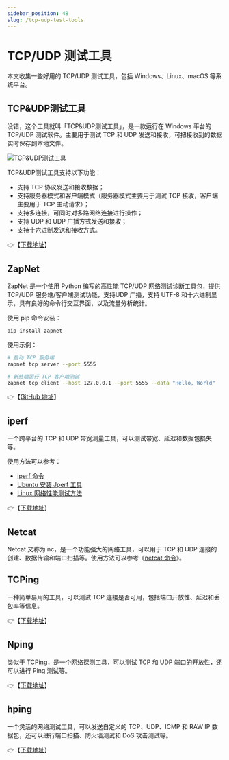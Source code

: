 ```yaml
---
sidebar_position: 48
slug: /tcp-udp-test-tools
---
```


# TCP/UDP 测试工具

本文收集一些好用的 TCP/UDP 测试工具，包括 Windows、Linux、macOS 等系统平台。



## TCP&UDP测试工具

没错，这个工具就叫「TCP&UDP测试工具」，是一款运行在 Windows 平台的 TCP/UDP 测试软件。主要用于测试 TCP 和 UDP 发送和接收，可把接收到的数据实时保存到本地文件。

![TCP&UDP测试工具](https://static.getiot.tech/windows-tcp-udp-tool.jpg#center)

TCP&UDP测试工具支持以下功能：

- 支持 TCP 协议发送和接收数据；
- 支持服务器模式和客户端模式（服务器模式主要用于测试 TCP 接收，客户端主要用于 TCP 主动请求）；
- 支持多连接，可同时对多路网络连接进行操作；
- 支持 UDP 和 UDP 广播方式发送和接收；
- 支持十六进制发送和接收方式。

👉【[下载地址](http://www.downza.cn/soft/297268.html)】



## ZapNet

ZapNet 是一个使用 Python 编写的高性能 TCP/UDP 网络测试诊断工具包，提供 TCP/UDP 服务端/客户端测试功能，支持UDP 广播，支持 UTF-8 和十六进制显示，具有良好的命令行交互界面，以及流量分析统计。

使用 pip 命令安装：

```bash
pip install zapnet
```

使用示例：

```bash
# 启动 TCP 服务端
zapnet tcp server --port 5555

# 新终端运行 TCP 客户端测试
zapnet tcp client --host 127.0.0.1 --port 5555 --data "Hello, World"
```

👉【[GitHub 地址](https://github.com/luhuadong/zapnet)】



## iperf

一个跨平台的 TCP 和 UDP 带宽测量工具，可以测试带宽、延迟和数据包损失等。

使用方法可以参考：

- [iperf 命令](/linux-command/iperf/)
- [Ubuntu 安装 Jperf 工具](/ubuntu/ubuntu-jperf/)
- [Linux 网络性能测试方法](/linux-note/linux-network-performance-testing/)

👉【[下载地址](https://iperf.fr)】



## Netcat

Netcat 又称为 nc，是一个功能强大的网络工具，可以用于 TCP 和 UDP 连接的创建、数据传输和端口扫描等。使用方法可以参考《[netcat 命令](/linux-command/netcat/)》。



## TCPing

一种简单易用的工具，可以测试 TCP 连接是否可用，包括端口开放性、延迟和丢包率等信息。

👉【[下载地址](https://www.elifulkerson.com/projects/tcping.php)】



## Nping

类似于 TCPing，是一个网络探测工具，可以测试 TCP 和 UDP 端口的开放性，还可以进行 Ping 测试等。

👉【[下载地址](https://nmap.org/nping/)】



## hping

一个灵活的网络测试工具，可以发送自定义的 TCP、UDP、ICMP 和 RAW IP 数据包，还可以进行端口扫描、防火墙测试和 DoS 攻击测试等。

👉【[下载地址](http://wiki.hping.org)】



<!--

---



## xcap



## SocketTest

一个 **java** 写的 **socket** 测试工具。它可以创建 **TCP** 和 **UDP** 客户端或服务器。它可以用来测试的任何使用 **TCP** 或 **UDP** 协议进行通信的服务器或客户端。

由于是 **java** 写的所以可以跨平台使用。注意：如果是在 **MacOS** 下使用，开启的监听端口要大于 **1024**。否则会报 **Permission denied** 错误。



**sokit**

**sokit** 是一个在 **windows** 平台下免费的 **TCP/UDP** 测试（调试）工具， 可以用来接收，发送或转发 **TCP/UDP** 数据包。

它有三种工作模式： 服务器模式、客户端模式、转发器模式。

支持发送 **ascii** 字符串数据，以及十六进制表示的原始字节，单次发送的字符数目没有限制；收到的数据会同时以这两种形式显示。



**Hercules SETUP utility**

同样是一个 **windows** 平台下的 **socket** 测试工具。工具包括了串口终端（**RS-485** 或 **RS-232** 终端），**UDP/IP** 终端，**TCP/IP** 客户或服务器终端。



## NetAssist



## Packet Sender

Packet Sender 是一个开源的发送和接收TCP/UDP包得测试工具。主线分支官方支持Windows，Mac和Ubuntu桌面Linux（开源），同时提供 Android 版本（免费）。网络应用程序调试/测试必备！

-->
